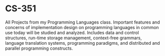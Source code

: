 # CS-351
All Projects from my Programming Languages class. Important features and concerns of implementation design on programming languages in common use today will be studied and analyzed. Includes data and control structures, run-time storage management, context-free grammars, language translation systems, programming paradigms, and distributed and parallel programming constructs.
